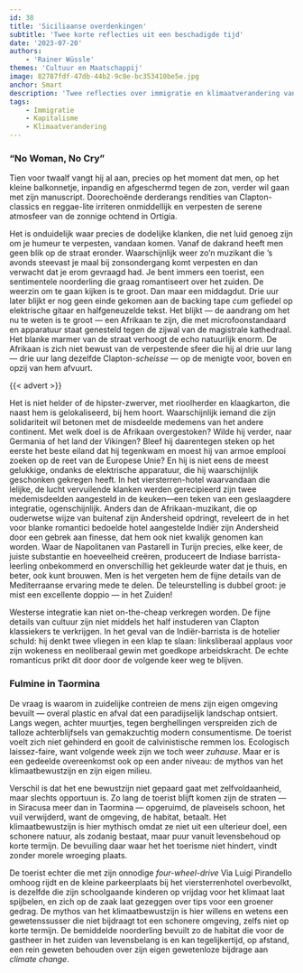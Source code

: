 ```yaml
---
id: 38
title: 'Siciliaanse overdenkingen'
subtitle: 'Twee korte reflecties uit een beschadigde tijd'
date: '2023-07-20'
authors:
    - 'Rainer Wüssle'
themes: 'Cultuur en Maatschappij'
image: 82787fdf-47db-44b2-9c8e-bc353410be5e.jpg
anchor: Smart
description: 'Twee reflecties over immigratie en klimaatverandering vanuit het zonnige en zuidelijke Sicilië.'
tags:
    - Immigratie
    - Kapitalisme
    - Klimaatverandering
---
```


### “No Woman, No Cry”

Tien voor twaalf vangt hij al aan, precies op het moment dat men, op het kleine balkonnetje, inpandig en afgeschermd tegen de zon, verder wil gaan met zijn manuscript. Doorechoënde derderangs rendities van Clapton-classics en reggae-lite irriteren onmiddellijk en verpesten de serene atmosfeer van de zonnige ochtend in Ortigia. 

Het is onduidelijk waar precies de dodelijke klanken, die net luid genoeg zijn om je humeur te verpesten, vandaan komen. Vanaf de dakrand heeft men geen blik op de straat eronder. Waarschijnlijk weer zo’n muzikant die ’s avonds steevast je maal bij zonsondergang komt verpesten en dan verwacht dat je erom gevraagd had. Je bent immers een toerist, een sentimentele noorderling die graag romantiseert over het zuiden.
De weerzin om te gaan kijken is te groot. Dan maar een middagdut. Drie uur later blijkt er nog geen einde gekomen aan de backing tape _cum_ gefiedel op elektrische gitaar en halfgeneuzelde tekst. Het blijkt — de aandrang om het nu te weten is te groot — een Afrikaan te zijn, die met microfoonstandaard en apparatuur staat genesteld tegen de zijwal van de magistrale kathedraal. Het blanke marmer van de straat verhoogt de echo natuurlijk enorm. De Afrikaan is zich niet bewust van de verpestende sfeer die hij al drie uur lang — drie uur lang dezelfde Clapton-_scheisse_ — op de menigte voor, boven en opzij van hem afvuurt.

{{< advert >}}

Het is niet helder of de hipster-zwerver, met rioolherder en klaagkarton, die naast hem is gelokaliseerd, bij hem hoort. Waarschijnlijk iemand die zijn solidariteit wil betonen met de misdeelde medemens van het andere continent.
Met welk doel is de Afrikaan overgestoken? Wilde hij verder, naar Germania of het land der Vikingen? Bleef hij daarentegen steken op het eerste het beste eiland dat hij tegenkwam en moest hij van armoe emplooi zoeken op de reet van de Europese Unie? 
En hij is niet eens de meest gelukkige, ondanks de elektrische apparatuur, die hij waarschijnlijk geschonken gekregen heeft. In het viersterren-hotel waarvandaan die lelijke, de lucht vervuilende klanken werden gerecipieerd zijn twee medemisdeelden aangesteld in de keuken—een teken van een geslaagdere integratie, ogenschijnlijk. Anders dan de Afrikaan-muzikant, die op ouderwetse wijze van buitenaf zijn Andersheid opdringt, reveleert de in het voor blanke romantici bedoelde hotel aangestelde Indiër zijn Andersheid door een gebrek aan finesse, dat hem ook niet kwalijk genomen kan worden. Waar de Napolitanen van Pastarell in Turijn precies, elke keer, de juiste substantie en hoeveelheid creëren, produceert de Indiase barrista-leerling onbekommerd en onverschillig het gekleurde water dat je thuis, en beter, ook kunt brouwen. Men is het vergeten hem de fijne details van de Mediterraanse ervaring mede te delen. De teleurstelling is dubbel groot: je mist een excellente doppio — in het Zuiden!

Westerse integratie kan niet on-the-cheap verkregen worden. De fijne details van cultuur zijn niet middels het half instuderen van Clapton klassiekers te verkrijgen. In het geval van de Indiër-barrista is de hotelier schuld: hij denkt twee vliegen in een klap te slaan: linksliberaal applaus voor zijn wokeness en neoliberaal gewin met goedkope arbeidskracht. De echte romanticus prikt dit door door de volgende keer weg te blijven.


### Fulmine in Taormina

De vraag is waarom in zuidelijke contreien de mens zijn eigen omgeving bevuilt — overal plastic en afval dat een paradijselijk landschap ontsiert. Langs wegen, achter muurtjes, tegen berghellingen verspreiden zich de talloze achterblijfsels van gemakzuchtig modern consumentisme. De toerist voelt zich niet gehinderd en gooit de calvinistische remmen los. Ecologisch laissez-faire, want volgende week zijn we toch weer _zuhause_. Maar er is een gedeelde overeenkomst ook op een ander niveau: de mythos van het klimaatbewustzijn en zijn eigen milieu. 

Verschil is dat het ene bewustzijn niet gepaard gaat met zelfvoldaanheid, maar slechts opportuun is. Zo lang de toerist blijft komen zijn de straten — in Siracusa meer dan in Taormina — opgeruimd, de plaveisels schoon, het vuil verwijderd, want de omgeving, de habitat, betaalt. Het klimaatbewustzijn is hier mythisch omdat ze niet uit een ulterieur doel, een schonere natuur, als zodanig bestaat, maar puur vanuit levensbehoud op korte termijn. De bevuiling daar waar het het toerisme niet hindert, vindt zonder morele wroeging plaats. 

De toerist echter die met zijn onnodige _four-wheel-drive_ Via Luigi Pirandello omhoog rijdt en de kleine parkeerplaats bij het viersterrenhotel overbevolkt, is dezelfde die zijn schoolgaande kinderen op vrijdag voor het klimaat laat spijbelen, en zich op de zaak laat gezeggen over tips voor een groener gedrag. De mythos van het klimaatbewustzijn is hier willens en wetens een gewetenssusser die niet bijdraagt tot een schonere omgeving, zelfs niet op korte termijn. De bemiddelde noorderling bevuilt zo de habitat die voor de gastheer in het zuiden van levensbelang is en kan tegelijkertijd, op afstand, een rein geweten behouden over zijn eigen gewetenloze bijdrage aan _climate change_.
